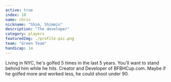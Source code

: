 ```yaml
---
active: true
index: 10
name: chris
nickname: "Shim, Shimmin"
description: "The developer"
category: players
featuredImg: ./profile-pic.png
team: "Green Team"
handicap: 14
---
```



<!-- const { nodes } = allMdx() -->
<!-- <MDXRenderer>{props.pageContext.frontmatter.blog}</MDXRenderer> -->

Living in NYC, he's golfed 5 times in the last 5 years. You'll want to stand behind him while he hits. 
Creator and Developer of BFBHCup.com. Maybe if he golfed more and worked less, he could shoot under 90.
